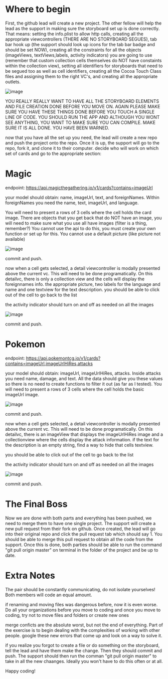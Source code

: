 # Where to begin

First, the github lead will create a new project. The other fellow will help the lead as the support in making sure the storyboard set up is done correctly. That means: setting the info.plist to allow http calls, creating all the appropriate viewcontrollers (THERE ARE NO STORYBOARD SEGUES), tab bar hook up (the support should look up icons for the tab bar badge and should be set NOW), creating all the constraints for all the objects (imageViews, textViews,labels, activity indicators) you are going to use (remember that custom collection cells themselves do NOT have constaints within the collection view), setting all identifiers for storyboards that need to be segued too as well as cell identifiers, creating all the Cocoa Touch Class files and assigning them to the right VC's, and creating all the appropriate outlets.

![image](https://drive.google.com/uc?export=view&id=1FWIytYIVVDPqtRmaZH5VUs49-HxfXgr4)

YOU REALLY REALLY WANT TO HAVE ALL THE STORYBOARD ELEMENTS AND FILE CREATION DONE BEFORE YOU MOVE ON. AGAIN PLEASE MAKE SURE YOU HAVE THESE THINGS DONE BEFORE YOU TOUCH A SINGLE LINE OF CODE. YOU SHOULD RUN THE APP AND ALTHOUGH YOU WONT SEE ANYTHING, YOU WANT TO MAKE SURE YOU CAN COMPILE. MAKE SURE IT IS ALL DONE. YOU HAVE BEEN WARNED.


now that you have all the set up you need, the lead will create a new repo and push the project onto the repo. Once it is up, the support will go to the repo, fork it, and clone it to their computer. decide who will work on which set of cards and go to the appropriate section:


# Magic

endpoint: https://api.magicthegathering.io/v1/cards?contains=imageUrl

your model should obtain: name, imageUrl, text, and foreignNames. Within foreignNames you need the name, text, imageUrl, and language.

You will need to present a rows of 3 cells where the cell holds the card image. There are objects that you get back that do NOT have an image, you will need to make sure what you use all have images (filter is a thing, remember?) You cannot use the api to do this, you must create your own function or set up for this. You cannot use a default picture (like picture not available)

![image](https://media.giphy.com/media/64avcXl2bRD48B9vAY/giphy.gif)

commit and push.

now when a cell gets selected, a detail viewcontroller is modally presented above the current vc. This will need to be done programatically. On this detailvc, there is only a collection view and the cells will display the foreignnames info. the appropriate picture, two labels for the language and name and one textview for the text description. you should be able to click out of the cell to go back to the list

the activity indicator should turn on and off as needed on all the images


![image](https://media.giphy.com/media/cmzoqNwYtPMByypRU0/giphy.gif)

commit and push.

# Pokemon

endpoint: https://api.pokemontcg.io/v1/cards?contains=imageUrl,imageUrlHiRes,attacks

your model should obtain: imageUrl, imageUrlHiRes, attacks. Inside attacks you need name, damage, and text. All the data should give you these values so there is no need to create functions to filter it out (as far as I tested). 
You will need to present a rows of 3 cells where the cell holds the basic imageUrl image.

![image](https://drive.google.com/uc?export=view&id=1kVsleWhUxr3brDocb3L-buQRYKR32SSq)


commit and push.

now when a cell gets selected, a detail viewcontroller is modally presented above the current vc. This will need to be done programatically. On this detailvc, there is an imageView that displays the imageUrlHiRes image and a collectionview where the cells display the attack information. if the text for the description is an empty string, find a way to hide that cells textview. 

you should be able to click out of the cell to go back to the list

the activity indicator should turn on and off as needed on all the images


![image](https://drive.google.com/uc?export=view&id=1qXABCKz1PQwbZEWoYiXvfdvgJN5H0ITw)

commit and push.


# The Final Boss

Now we are done with both parts and everything has been pushed, we need to merge them to have one single project. The support will create a new pull request from their fork on github. Once created, the lead will go into their original repo and click the pull request tab which should say 1. You should be able to merge this pull request to obtain all the code from the support. Once this is done, both parties should be able to run the command "git pull origin master" on terminal in the folder of the project and be up to date.


# Extra Notes
The pair should be constantly communicating, do not isolate yourselves! Both members will code an equal amount.

if renaming and moving files was dangerous before, now it is even worse. Do all your organizations before you move to coding and once you move to coding, try not to move files and folders or create new ones

merge conficts are the absolute worst, but not the end of everything. Part of the exercise is to begin dealing with the complexities of working with other people. google these new errors that come up and look on a way to solve it. 

if you realize you forgot to create a file or do something on the storyboard, tell the lead and have them make the change. Then they should commit and push. The support should then run the comman "git pull origin master" to take in all the new chaanges. Ideally you won't have to do this often or at all.



Happy coding!
